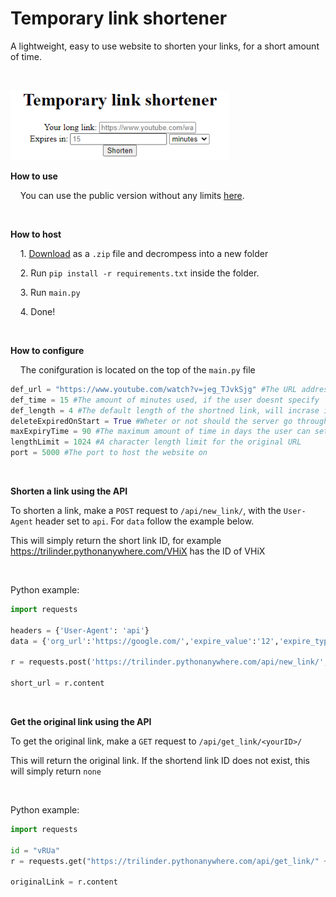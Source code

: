 # Temporary link shortener

 A lightweight, easy to use website to shorten your links, for a short  amount of time.

‏‏‎ ‎

<img title="" src="screenshots/mainPage.png" alt="" width="350">

**How to use**

    You can use the public version without any limits [here](https://trilinder.pythonanywhere.com/).

‏‏‎ ‎

**How to host**

    1. [Download](https://github.com/TriLinder/TempLinkShortener/archive/refs/heads/main.zip) as a `.zip` file and decrompess into a new folder

    2. Run `pip install -r requirements.txt` inside the folder.

    3. Run `main.py`

    4. Done!

‏‏‎ ‎

**How to configure**

    The conifguration is located on the top of the `main.py` file

```python
def_url = "https://www.youtube.com/watch?v=jeg_TJvkSjg" #The URL addres used, if the user doesnt set one
def_time = 15 #The amount of minutes used, if the user doesnt specify
def_length = 4 #The default length of the shortned link, will incrase itself if the links start running out
deleteExpiredOnStart = True #Wheter or not should the server go through all links and delete expired ones on startup, this could take a while with a lot of links
maxExpiryTime = 90 #The maximum amount of time in days the user can set the expiry time to
lengthLimit = 1024 #A character length limit for the original URL
port = 5000 #The port to host the website on
```

‏‏‎ ‎

**Shorten a link using the API**

To shorten a link, make a `POST` request to `/api/new_link/`, with the `User-Agent` header set to `api`. For `data` follow the example below.



This will simply return the short link ID, for example https://trilinder.pythonanywhere.com/VHiX has the ID of VHiX

‏‏‎ ‎

Python example:

```python
import requests

headers = {'User-Agent': 'api'}
data = {'org_url':'https://google.com/','expire_value':'12','expire_type':'minutes'}

r = requests.post('https://trilinder.pythonanywhere.com/api/new_link/',headers=headers,data=data)

short_url = r.content
```

‏‏‎ ‎

**Get the original link using the API**

To get the original link, make a `GET` request to `/api/get_link/<yourID>/`

This will return the original link. If the shortend link ID does not exist, this will simply return `none`

‏‏‎ ‎

Python example:

```python
import requests

id = "vRUa"
r = requests.get("https://trilinder.pythonanywhere.com/api/get_link/" + id)

originalLink = r.content
```
